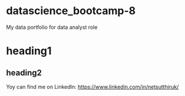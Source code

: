 # datascience_bootcamp-8
My data portfolio for data analyst role

# heading1

## heading2



Yoy can find me on LinkedIn: https://www.linkedin.com/in/netsutthiruk/
